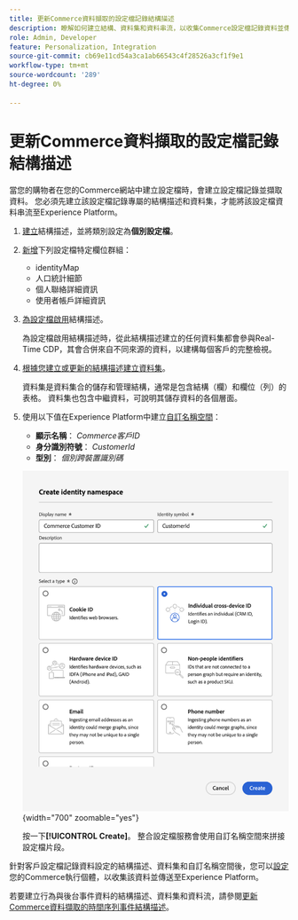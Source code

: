 ```yaml
---
title: 更新Commerce資料擷取的設定檔記錄結構描述
description: 瞭解如何建立結構、資料集和資料串流，以收集Commerce設定檔記錄資料並傳送至Experience Platform。
role: Admin, Developer
feature: Personalization, Integration
source-git-commit: cb69e11cd54a3ca1ab66543c4f28526a3cf1f9e1
workflow-type: tm+mt
source-wordcount: '289'
ht-degree: 0%

---
```


# 更新Commerce資料擷取的設定檔記錄結構描述

當您的購物者在您的Commerce網站中建立設定檔時，會建立設定檔記錄並擷取資料。 您必須先建立該設定檔記錄專屬的結構描述和資料集，才能將該設定檔資料串流至Experience Platform。

1. [建立](https://experienceleague.adobe.com/zh-hant/docs/experience-platform/xdm/ui/resources/schemas)結構描述，並將類別設定為&#x200B;**個別設定檔**。

1. [新增](https://experienceleague.adobe.com/zh-hant/docs/experience-platform/xdm/ui/resources/schemas)下列設定檔特定欄位群組：

   - identityMap
   - 人口統計細節
   - 個人聯絡詳細資訊
   - 使用者帳戶詳細資訊

1. [為設定檔啟用](https://experienceleague.adobe.com/zh-hant/docs/experience-platform/xdm/ui/resources/schemas)結構描述。

   為設定檔啟用結構描述時，從此結構描述建立的任何資料集都會參與Real-Time CDP，其會合併來自不同來源的資料，以建構每個客戶的完整檢視。

1. [根據您建立或更新的結構描述建立資料集](https://experienceleague.adobe.com/zh-hant/docs/platform-learn/implement-mobile-sdk/experience-cloud/platform)。

   資料集是資料集合的儲存和管理結構，通常是包含結構（欄）和欄位（列）的表格。 資料集也包含中繼資料，可說明其儲存資料的各個層面。

1. 使用以下值在Experience Platform中建立[自訂名稱空間](https://experienceleague.adobe.com/zh-hant/docs/experience-platform/identity/features/namespaces#create-namespaces)：

   - **顯示名稱**： _Commerce客戶ID_
   - **身分識別符號**： _CustomerId_
   - **型別**： _個別跨裝置識別碼_

   ![建立自訂名稱空間](assets/custom-namespace.png){width="700" zoomable="yes"}

   按一下&#x200B;**[!UICONTROL Create]**。 整合設定檔服務會使用自訂名稱空間來拼接設定檔片段。

針對客戶設定檔記錄資料設定的結構描述、資料集和自訂名稱空間後，您可以[設定](connect-data.md#data-collection)您的Commerce執行個體，以收集該資料並傳送至Experience Platform。

若要建立行為與後台事件資料的結構描述、資料集和資料流，請參閱[更新Commerce資料擷取的時間序列事件結構描述](update-xdm.md)。
